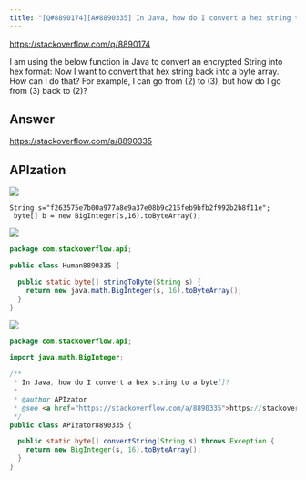 ```yaml
---
title: "[Q#8890174][A#8890335] In Java, how do I convert a hex string to a byte[]?"
---
```


https://stackoverflow.com/q/8890174

I am using the below function in Java to convert an encrypted String into hex format:
Now I want to convert that hex string back into a byte array. How can I do that?
For example,
I can go from (2) to (3), but how do I go from (3) back to (2)?

## Answer

https://stackoverflow.com/a/8890335



## APIzation

<div class="code-3columns-row">

<div class="code-3columns-column">

<div><img src="/stackoverflow.png" /></div>

```plain
String s="f263575e7b00a977a8e9a37e08b9c215feb9bfb2f992b2b8f11e";
 byte[] b = new BigInteger(s,16).toByteArray();
```

</div>

<div class="code-3columns-column">

<div><img src="/human.png" /></div>

```java
package com.stackoverflow.api;

public class Human8890335 {

  public static byte[] stringToByte(String s) {
    return new java.math.BigInteger(s, 16).toByteArray();
  }
}

```

</div>

<div class="code-3columns-column">

<div><img src="/apizator.png" /></div>

```java
package com.stackoverflow.api;

import java.math.BigInteger;

/**
 * In Java, how do I convert a hex string to a byte[]?
 *
 * @author APIzator
 * @see <a href="https://stackoverflow.com/a/8890335">https://stackoverflow.com/a/8890335</a>
 */
public class APIzator8890335 {

  public static byte[] convertString(String s) throws Exception {
    return new BigInteger(s, 16).toByteArray();
  }
}

```

</div>

</div>